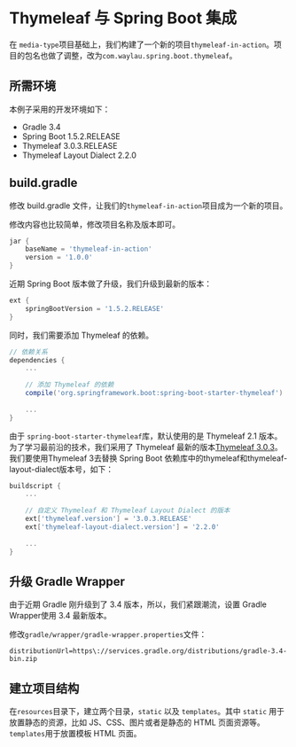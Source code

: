 # Thymeleaf 与 Spring Boot 集成


在 `media-type`项目基础上，我们构建了一个新的项目`thymeleaf-in-action`。项目的包名也做了调整，改为`com.waylau.spring.boot.thymeleaf`。

## 所需环境

本例子采用的开发环境如下：

* Gradle 3.4
* Spring Boot 1.5.2.RELEASE 
* Thymeleaf 3.0.3.RELEASE
* Thymeleaf Layout Dialect 2.2.0


## build.gradle

修改 build.gradle 文件，让我们的`thymeleaf-in-action`项目成为一个新的项目。

修改内容也比较简单，修改项目名称及版本即可。

```groovy
jar {
	baseName = 'thymeleaf-in-action'
	version = '1.0.0'
}
```

近期 Spring Boot 版本做了升级，我们升级到最新的版本：

```groovy
ext {
	springBootVersion = '1.5.2.RELEASE'
}
```
同时，我们需要添加 Thymeleaf 的依赖。

```groovy
// 依赖关系
dependencies {
	...
 
	// 添加 Thymeleaf 的依赖
	compile('org.springframework.boot:spring-boot-starter-thymeleaf')
	
 	...
}
```

	
	
由于 `spring-boot-starter-thymeleaf`库，默认使用的是 Thymeleaf 2.1 版本。为了学习最前沿的技术，我们采用了 Thymeleaf 最新的版本[Thymeleaf 3.0.3](http://www.thymeleaf.org/)。我们要使用Thymeleaf 3去替换 Spring Boot 依赖库中的thymeleaf和thymeleaf-layout-dialect版本号，如下：


```groovy
buildscript {
 	...	
 	
	// 自定义 Thymeleaf 和 Thymeleaf Layout Dialect 的版本
	ext['thymeleaf.version'] = '3.0.3.RELEASE'
	ext['thymeleaf-layout-dialect.version'] = '2.2.0'
	
	...
}
```


## 升级 Gradle Wrapper

由于近期 Gradle 刚升级到了 3.4 版本，所以，我们紧跟潮流，设置 Gradle Wrapper使用 3.4 最新版本。

修改`gradle/wrapper/gradle-wrapper.properties`文件：

```
distributionUrl=https\://services.gradle.org/distributions/gradle-3.4-bin.zip
```

## 建立项目结构

在`resources`目录下，建立两个目录，`static` 以及 `templates`。其中 `static` 用于放置静态的资源，比如 JS、CSS、图片或者是静态的 HTML 页面资源等。 `templates`用于放置模板 HTML 页面。